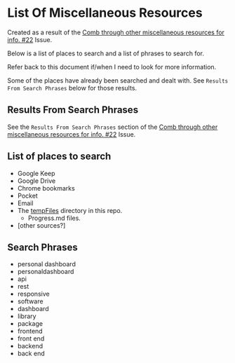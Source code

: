 # List Of Miscellaneous Resources

Created as a result of the [Comb through other miscellaneous resources for info. #22](https://github.com/JamieBort/Personal-Dashboard/issues/22) Issue.

Below is a list of places to search and a list of phrases to search for.

Refer back to this document if/when I need to look for more information.

Some of the places have already been searched and dealt with. See `Results From Search Phrases` below for those results.

## Results From Search Phrases

See the `Results From Search Phrases` section of the [Comb through other miscellaneous resources for info. #22](https://github.com/JamieBort/Personal-Dashboard/issues/22) Issue.

## List of places to search

- Google Keep
- Google Drive
- Chrome bookmarks
- Pocket
- Email
- The [tempFiles](https://github.com/JamieBort/Personal-Dashboard/tree/fullstack/administrative/tempFiles) directory in this repo.
  - Progress.md files.
- [other sources?]

## Search Phrases

- personal dashboard
- personaldashboard
- api
- rest
- responsive
- software
- dashboard
- library
- package
- frontend
- front end
- backend
- back end

